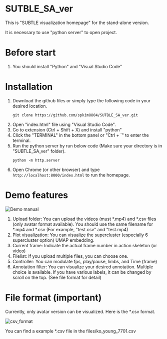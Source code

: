 # SUTBLE_SA_ver
This is "SUBTLE visualization homepage" for the stand-alone version.
 
It is necessary to use "python server" to open project.

# Before start
1. You should install "Python" and "Visual Studio Code"

# Installation
1. Download the github files or simply type the following code in your desired location.
   `````
   git clone https://github.com/spkim8804/SUTBLE_SA_ver.git
2. Open "index.html" file using "Visual Studio Code".
3. Go to extension (Ctrl + Shift + X) and install "python"
4. Click the "TERMINAL" in the bottom panel or "Ctrl + `" to enter the terminal.
5. Run the python server by run below code (Make sure your directory is in "SUBTLE_SA_ver" folder).
   `````
   python -m http.server
6. Open Chrome (or other browser) and type `http://localhost:8000/index.html` to run the homepage.


# Demo features
![Demo manual](https://github.com/spkim8804/SUTBLE_SA_ver/blob/master/files/photo/demo_manual.png)
1. Upload folder: You can upload the videos (must *.mp4) and *.csv files (only avatar format available). You should use the same filename for *.mp4 and *.csv
   (For example, "test.csv" and "test.mp4)
2. Plot visualization: You can visualize the supercluster (especially 6 supercluster option) UMAP embedding.
3. Current frame: Indicate the actual frame number in action skeleton (or video)
4. Filelist: If you upload multiple files, you can choose one.
5. Controller: You can modulate fps, play/pause, limbs, and Time (frame)
6. Annotation filter: You can visualize your desired annotation. Multiple choice is available. If you have various labels, it can be changed by scroll on the top.
   (See file format for detail)


# File format (important)
Currently, only avatar version can be visualized. Here is the *.csv format.

![csv_format](https://github.com/spkim8804/SUTBLE_SA_ver/blob/master/files/photo/csv_format.png)

You can find a example *.csv file in the files/ko_young_7701.csv
